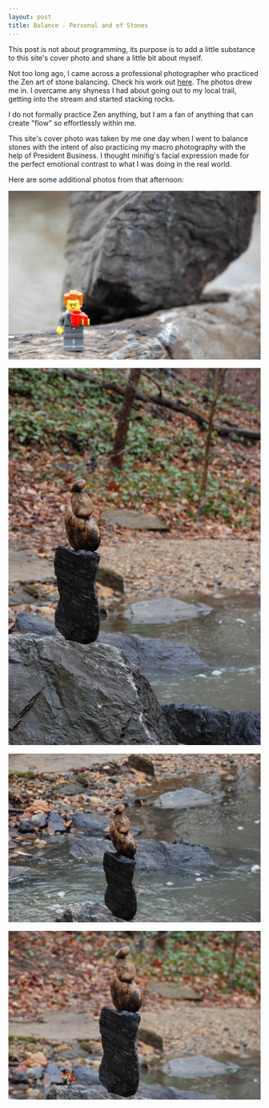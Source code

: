 ```yaml
---
layout: post
title: Balance - Personal and of Stones
---
```


This post is not about programming, its purpose is to add a little substance to this site's cover photo and share a little bit about myself.

Not too long ago, I came across a professional photographer who practiced the Zen art of stone balancing. Check his work out [here](http://www.gravityglue.com/category/stone-balance/). The photos drew me in. I overcame any shyness I had about going out to my local trail, getting into the stream and started stacking rocks.

I do not formally practice Zen anything, but I am a fan of anything that can create "flow" so effortlessly within me.

This site's cover photo was taken by me one day when I went to balance stones with the intent of also practicing my macro photography with the help of President Business. I thought minifig's facial expression made for the perfect emotional contrast to what I was doing in the real world.

Here are some additional photos from that afternoon:

![Paul Balancing](/assets/stones/prez2.jpg "The Prez")

![Paul Balancing](/../assets/stones/stones12.jpg "The Prez")

![Paul Balancing](/../assets/stones/stones22.jpg "The Prez")

![Paul Balancing](/../assets/stones/prez_stones2.jpg "The Prez")
